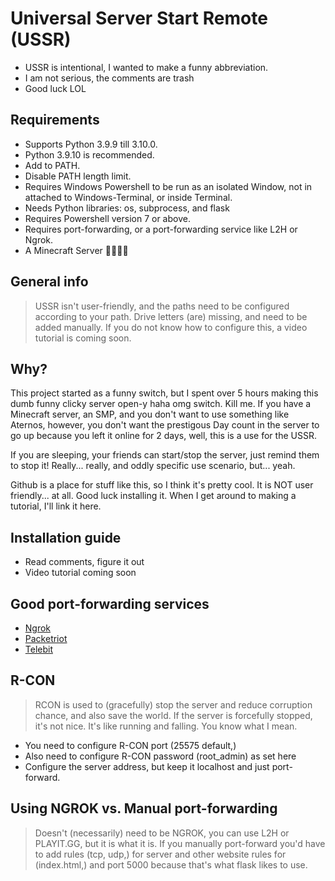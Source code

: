 # Universal Server Start Remote (USSR)
* USSR is intentional, I wanted to make a funny abbreviation.
* I am not serious, the comments are trash
* Good luck LOL

## Requirements
* Supports Python 3.9.9 till 3.10.0.
* Python 3.9.10 is recommended.
* Add to PATH.
* Disable PATH length limit.
* Requires Windows Powershell to be run as an isolated Window, not in attached to Windows-Terminal, or inside Terminal.
* Needs Python libraries: os, subprocess, and flask
* Requires Powershell version 7 or above.
* Requires port-forwarding, or a port-forwarding service like L2H or Ngrok.
* A Minecraft Server 🤯🤯🤯🤯

## General info
> USSR isn't user-friendly, and the paths need to be configured according to your path.
> Drive letters (are) missing, and need to be added manually.
> If you do not know how to configure this, a video tutorial is coming soon.

## Why?
This project started as a funny switch, but I spent over 5 hours making this dumb funny clicky server open-y haha omg switch. Kill me. If you have a Minecraft server, an SMP, and you don't want to use something like Aternos, however, you don't want the prestigous Day count in the server to go up because you left it online for 2 days, well, this is a use for the USSR.

If you are sleeping, your friends can start/stop the server, just remind them to stop it! Really... really, and oddly specific use scenario, but... yeah.

Github is a place for stuff like this, so I think it's pretty cool.
It is NOT user friendly... at all. Good luck installing it. When I get around to making a tutorial, I'll link it here.

## Installation guide
* Read comments, figure it out
* Video tutorial coming soon

## Good port-forwarding services
* [Ngrok](https://ngrok.com/)
* [Packetriot](https://packetriot.com/)
* [Telebit](https://telebit.cloud/)

## R-CON
> RCON is used to (gracefully) stop the server and reduce corruption chance, and also save the world. If the server is forcefully stopped, it's not nice. It's like running and falling. You know what I mean.
* You need to configure R-CON port (25575 default,)
* Also need to configure R-CON password (root_admin) as set here
* Configure the server address, but keep it localhost and just port-forward.

## Using NGROK vs. Manual port-forwarding
> Doesn't (necessarily) need to be NGROK, you can use L2H or PLAYIT.GG, but it is what it is. If you manually port-forward you'd have to add rules (tcp, udp,) for server and other website rules for (index.html,) and port 5000 because that's what flask likes to use.
